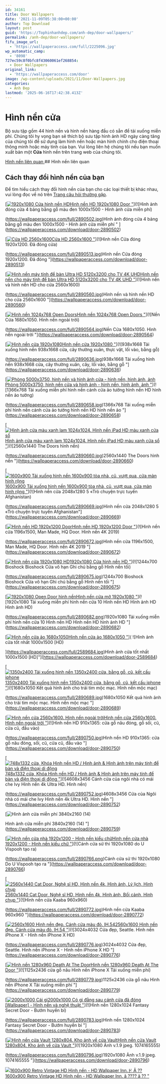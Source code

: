 ```yaml
---
id: 34161
title: Door Wallpapers
date: '2021-11-09T05:38:00+00:00'
author: Top Download
layout: post
guid: 'https://Tophinhanhdep.com/anh-dep/door-wallpapers/'
permalink: /anh-dep/door-wallpapers/
fifu_image_url:
  - 'https://wallpaperaccess.com/full/2225096.jpg'
wp_automatic_camp:
  - '8098'
727ec59c8f0bfc8f43060061ef268854:
  - Door Wallpapers
original_link:
  - 'https://wallpaperaccess.com/door'
image: /wp-content/uploads/2021/11/Door-Wallpapers.jpg
categories:
  - Ảnh Đẹp
lastmod: '2025-06-16T17:42:38.413Z'
---
```

# Hình nền cửa

Bộ sưu tập gồm 44 hình nền và hình nền hàng đầu có sẵn để tải xuống miễn phí. Chúng tôi hy vọng bạn sẽ thích bộ sưu tập hình ảnh HD ngày càng tăng của chúng tôi để sử dụng làm hình nền hoặc màn hình chính cho điện thoại thông minh hoặc máy tính của bạn. Vui lòng liên hệ chúng tôi nếu bạn muốn xuất bản một **Cửa** hình nền trên trang web của chúng tôi.

[Hình nền liên quan ](#related) ## Hình nền liên quan

## Cách thay đổi hình nền của bạn

Để tìm hiểu cách thay đổi hình nền của bạn cho các loại thiết bị khác nhau, vui lòng đọc về nó trên [Trang câu hỏi thường gặp](https://tophinhanhdep.com/faq/).

  
[[![1920x1080 Cửa hình nền HD](https://wallpaperaccess.com/full/2225096.jpg)Hình nền HD 1920x1080 Door "](https://wallpaperaccess.com/download/door-2225096)](![Hình ảnh đóng cửa 4 bảng bằng gỗ màu đen 1000x1500 - Hình ảnh cửa miễn phí)

(https://wallpaperaccess.com/full/2890502.jpg)Hình ảnh đóng cửa 4 bảng bằng gỗ màu đen 1000x1500 - Hình ảnh cửa miễn phí " ](https://wallpaperaccess.com/download/door-2890502)

[[![Cửa HD 2560x1600](https://wallpaperaccess.com/full/2890506.jpg)Cửa HD 2560x1600 "](https://wallpaperaccess.com/download/door-2890506)](![Hình nền Cửa đóng 1920x1200.  Đã đóng cửa)

(https://wallpaperaccess.com/full/2890513.jpg)Hình nền Cửa đóng 1920x1200. Đã đóng "](https://wallpaperaccess.com/download/door-2890513)

[[![Hình nền máy tính để bàn Ultra HD 5120x3200 cho TV 4K UHD](https://wallpaperaccess.com/full/2890556.jpg)Hình nền nền cho máy tính để bàn Ultra HD 5120x3200 cho TV 4K UHD "](https://wallpaperaccess.com/download/door-2890556)](![Hình nền và hình nền HD cho cửa 2560x1600)

(https://wallpaperaccess.com/full/2890560.jpg)Hình nền và hình nền HD cho cửa 2560x1600 "](https://wallpaperaccess.com/download/door-2890560)

[[![Hình nền 1024x768 Open Doors](https://wallpaperaccess.com/full/2225093.jpg)Hình nền 1024x768 Open Doors "](https://wallpaperaccess.com/download/door-2225093)](![Nền Cửa 1680x1050.  Hình nền ngoài trời)

(https://wallpaperaccess.com/full/2890564.jpg)Nền Cửa 1680x1050. Hình nền ngoài trời "](https://wallpaperaccess.com/download/door-2890564)

[[![Hình nền cửa 1920x1080](https://wallpaperaccess.com/full/2225124.jpg)Hình nền cửa 1920x1080 "](https://wallpaperaccess.com/download/door-2225124)](![938x1668 Tải xuống hình nền 938x1668 cửa, cây thường xuân, thực vật, lối vào, bằng gỗ)

(https://wallpaperaccess.com/full/2890636.jpg)938x1668 Tải xuống hình nền 938x1668 cửa, cây thường xuân, cây, lối vào, bằng gỗ "](https://wallpaperaccess.com/download/door-2890636)

[[![Phòng 5000x3750, hình nền và hình ảnh cửa - hình nền, hình ảnh, ảnh](https://wallpaperaccess.com/full/2890643.jpg)Phòng 5000x3750, hình nền cửa và hình ảnh - hình nền, hình ảnh, ảnh "](https://wallpaperaccess.com/download/door-2890643)](![1366x768 Tải xuống miễn phí hình nền cánh cửa ảo tưởng hình nền HD hình nền ảo tưởng)

(https://wallpaperaccess.com/full/2890658.jpg)1366x768 Tải xuống miễn phí hình nền cánh cửa ảo tưởng hình nền HD hình nền ảo "](https://wallpaperaccess.com/download/door-2890658)

[[![Hình ảnh cửa màu xanh lam 1024x1024.  Hình nền iPad HD màu xanh cửa sổ](https://wallpaperaccess.com/full/2890659.jpg)Hình ảnh cửa màu xanh lam 1024x1024. Hình nền iPad HD màu xanh cửa sổ "](https://wallpaperaccess.com/download/door-2890659)](![2560x1440 The Doors hình nền)

(https://wallpaperaccess.com/full/2890660.jpg)2560x1440 The Doors hình nền "](https://wallpaperaccess.com/download/door-2890660)

[[![1600x900 Tải xuống hình nền 1600x900 tòa nhà, cũ, vượt qua, cửa màn hình rộng](https://wallpaperaccess.com/full/2890664.jpg)1600x900 Tải xuống hình nền 1600x900 tòa nhà, cũ, vượt qua, cửa màn hình rộng "](https://wallpaperaccess.com/download/door-2890664)](![Hình nền cửa 2048x1280 5 «Trò chuyện trực tuyến Afghanistan)

(https://wallpaperaccess.com/full/2890669.jpg)Hình nền cửa 2048x1280 5 «Trò chuyện trực tuyến Afghanistan"](https://wallpaperaccess.com/download/door-2890669)

[[![Hình nền HD 1920x1200 Door](https://wallpaperaccess.com/full/2890671.jpg)Hình nền HD 1920x1200 Door "](https://wallpaperaccess.com/download/door-2890671)](![Hình nền cửa 1196x1500, Man Made, HQ Door.  Hình nền 4K 2019)

(https://wallpaperaccess.com/full/2890672.jpg)Hình nền cửa 1196x1500, Man Made, HQ Door. Hình nền 4K 2019 "](https://wallpaperaccess.com/download/door-2890672)

[[![Hình nền cửa 1920x1080 HD](https://wallpaperaccess.com/full/2890674.jpg)1920x1080 Cửa hình nền HD "](https://wallpaperaccess.com/download/door-2890674)](![1244x700 Bioshock Bioshock Cửa vô hạn Ghi chú bằng gỗ Hình nền tối)

(https://wallpaperaccess.com/full/2890675.jpg)1244x700 Bioshock Bioshock Cửa vô hạn Ghi chú bằng gỗ Hình nền tối "](https://wallpaperaccess.com/download/door-2890675)

[[![1920x1080 Open Door hình nền](https://wallpaperaccess.com/full/2890676.jpg)Hình nền cửa mở 1920x1080 "](https://wallpaperaccess.com/download/door-2890676)](![1920x1080 Tải xuống miễn phí hình nền cửa 10 Hình nền HD Hình ảnh HD Hình ảnh HD)

(https://wallpaperaccess.com/full/2890682.png)1920x1080 Tải xuống miễn phí hình nền cửa 10 Hình nền HD Hình nền HD hình ảnh HD "](https://wallpaperaccess.com/download/door-2890682)

[[![Hình nền cửa ảo 1680x1050](https://wallpaperaccess.com/full/2890683.jpg)Hình nền cửa ảo 1680x1050 "](https://wallpaperaccess.com/download/door-2890683)]( ![Hình ảnh cửa tốt nhất 1000x1500 [HD)

](https://wallpaperaccess.com/full/2589684.jpg)Hình ảnh cửa tốt nhất 1000x1500 \[HD\]"](https://wallpaperaccess.com/download/door-2589684)

[[![1350x2400 Tải xuống hình nền 1350x2400 cửa, bằng gỗ, cũ, kết cấu iphone](https://wallpaperaccess.com/full/2890685.jpg)1350x2400 Tải xuống hình nền 1350x2400 cửa, bằng gỗ, cũ, kết cấu iphone "](https://wallpaperaccess.com/download/door-2890685)](![1680x1050 Kết quả hình ảnh cho trái tim mộc mạc.  Hình nền mộc mạc)

(https://wallpaperaccess.com/full/2890689.jpg)1680x1050 Kết quả hình ảnh cho trái tim mộc mạc. Hình nền mộc mạc "](https://wallpaperaccess.com/download/door-2890689)

[[![Hình nền cửa 2560x1600.  Hình nền ngoài trời](https://wallpaperaccess.com/full/2890702.jpg)Hình nền cửa 2560x1600. Hình nền ngoài trời "](https://wallpaperaccess.com/download/door-2890702)](![Hình nền HD 910x1365: cửa gỗ nâu đóng, gỗ sồi, cũ, cửa cũ, đầu vào)

(https://wallpaperaccess.com/full/2890750.jpg)Hình nền HD 910x1365: cửa gỗ nâu đóng, sồi, cũ, cửa cũ, đầu vào "](https://wallpaperaccess.com/download/door-2890750)

[[![748x1332 cửa, Khóa Hình nền HD / Hình ảnh & Hình ảnh trên máy tính để bàn và điện thoại di động](https://wallpaperaccess.com/full/2890751.jpg)748x1332 cửa, Khóa Hình nền HD / Hình ảnh &amp; Hình ảnh trên máy tính để bàn và điện thoại di động "](https://wallpaperaccess.com/download/door-2890751)](![4608x3456 Cánh cửa của ngôi nhà có mái che Ivy Hình nền 4k Ultra HD.  Hình nền)

(https://wallpaperaccess.com/full/2890752.jpg)4608x3456 Cửa của Ngôi nhà có mái che Ivy Hình nền 4k Ultra HD. Hình nền "](https://wallpaperaccess.com/download/door-2890752)

[![Hình ảnh cửa miễn phí 3840x2160 (14)](https://wallpaperaccess.com/full/2890759.jpg)

Hình ảnh cửa miễn phí 3840x2160 (14) "](https://wallpaperaccess.com/download/door-2890759)

[[![Hình nền cửa nhà 1920x1200 - Hình nền kiểu chữ](https://wallpaperaccess.com/full/2890765.jpg)Hình nền cửa nhà 1920x1200 - Hình nền kiểu chữ "](https://wallpaperaccess.com/download/door-2890765)](![Cánh cửa sử thi 1920x1080 do U Vispooh tạo ra)

(https://wallpaperaccess.com/full/2890766.png)Cánh cửa sử thi 1920x1080 Do U Vispooh tạo ra "](https://wallpaperaccess.com/download/door-2890766)

[[![2560x1440 Cat Door, Nghệ sĩ HD, Hình nền 4k, Hình ảnh, Lý lịch, Hình chụp](https://wallpaperaccess.com/full/2890771.jpg)2560x1440 Cat Door, Nghệ sĩ HD, Hình nền 4k, Hình ảnh, Bối cảnh, Hình chụp "](https://wallpaperaccess.com/download/door-2890771)](![Hình nền cửa Kaaba 960x960)

(https://wallpaperaccess.com/full/2890772.jpg)Hình nền cửa Kaaba 960x960 "](https://wallpaperaccess.com/download/door-2890772)

[[![2560x1600 Hình nền đẹp.  Cánh cửa màu đỏ.  IH.54](https://wallpaperaccess.com/full/2890774.jpg)2560x1600 Hình nền đẹp. Cánh cửa màu đỏ. IH.54 "](https://wallpaperaccess.com/download/door-2890774)](![3024x4032 Cửa đẹp, Seattle.  Hình nền iPhone X - Hình nền iPhone X HD)

(https://wallpaperaccess.com/full/2890776.jpg)3024x4032 Cửa đẹp, Seattle. Hình nền iPhone X - Hình nền iPhone X HD "](https://wallpaperaccess.com/download/door-2890776)

[[![Hình nền 1280x960 Death At The Door](https://wallpaperaccess.com/full/2890777.jpg)Hình nền 1280x960 Death At The Door "](https://wallpaperaccess.com/download/door-2890777)](![1125x2436 cửa gỗ nâu Hình nền iPhone X Tải xuống miễn phí)

(https://wallpaperaccess.com/full/2890779.jpg)1125x2436 cửa gỗ nâu Hình nền iPhone X Tải xuống miễn phí "](https://wallpaperaccess.com/download/door-2890779)

[[![2000x1000 Cái gì](https://wallpaperaccess.com/full/2890782.jpg)2000x1000 Có gì đằng sau cánh cửa đã đóng \[Wallpaper\] - Hình nền và nghệ thuật "](https://wallpaperaccess.com/download/door-2890782)](![Hình nền 1280x1024 Fantasy Secret Door - Bướm huyền bí)

(https://wallpaperaccess.com/full/2890783.jpg)Hình nền 1280x1024 Fantasy Secret Door - Bướm huyền bí "](https://wallpaperaccess.com/download/door-2890783)

[[![Hình nền cửa Vault 1280x804.  Kho ảnh về cửa Vault](https://wallpaperaccess.com/full/2890786.jpg)Hình nền cửa Vault 1280x804. Kho ảnh về cửa Vault "](https://wallpaperaccess.com/download/door-2890786)](![1920x1080 Ảnh v.1.9 jpeg.  1074165555)

(https://wallpaperaccess.com/full/2890796.jpg)1920x1080 Ảnh v.1.9 jpeg. 1074165555 "](https://wallpaperaccess.com/download/door-2890796)

[![1600x900 Retro Vintage HD Hình nền - HD Wallpaper Inn.ド Ã ??](https://wallpaperaccess.com/full/1310166.jpg)1600x900 Retro Vintage HD Hình nền - HD Wallpaper Inn. ã ???? ã ?? "](https://wallpaperaccess.com/download/door-1310166)
